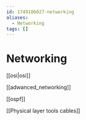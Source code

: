 ```yaml
---
id: 1749186027-networking
aliases:
  - Networking
tags: []
---
```


# Networking

[[osi|osi]]

[[adwanced_networking]]

[[ospf]]

[[Physical layer tools cables]]
